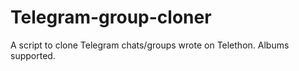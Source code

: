 # Telegram-group-cloner
A script to clone Telegram chats/groups wrote on Telethon. Albums supported.
